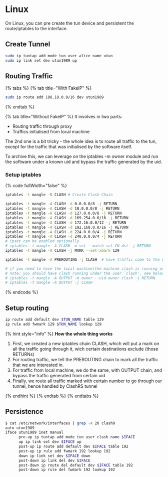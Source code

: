 # Linux

On Linux, you can pre create the tun device and persistent the route/iptables to the interface.

## Create Tunnel

```bash
sudo ip tuntap add mode tun user alice name utun
sudo ip link set dev utun1989 up
```

## Routing Traffic

{% tabs %}
{% tab title="With FakeIP" %}
```bash
sudo ip route add 198.18.0.0/16 dev utun1989
```
{% endtab %}

{% tab title="Without FakeIP" %}
It involves in two parts:

* Routing traffic through proxy
* Traffics initialised from local machine

The 2nd one is a bit tricky - the whole idea is to route all traffic to the tun, except for the traffic that was initialised by the software itself.

To archive this, we can leverage on the iptables -m owner module and run the software under a known uid and bypass the traffic generated by the uid.

### Setup iptables

{% code fullWidth="false" %}
```bash
iptables -t mangle -N CLASH # Create Clash Chain

iptables -t mangle -A CLASH -d 0.0.0.0/8 -j RETURN
iptables -t mangle -A CLASH -d 10.0.0.0/8 -j RETURN
iptables -t mangle -A CLASH -d 127.0.0.0/8 -j RETURN
iptables -t mangle -A CLASH -d 169.254.0.0/16 -j RETURN
iptables -t mangle -A CLASH -d 172.16.0.0/12 -j RETURN
iptables -t mangle -A CLASH -d 192.168.0.0/16 -j RETURN
iptables -t mangle -A CLASH -d 224.0.0.0/4 -j RETURN
iptables -t mangle -A CLASH -d 240.0.0.0/4 -j RETURN
# ipset can be enabled optionally.
# iptables -t mangle -A CLASH -m set --match-set CN dst -j RETURN
iptables -t mangle -A CLASH -j MARK --set-xmark 129

iptables -t mangle -A PREROUTING -j CLASH  # have traffic come to the CLASH chain

# if you need to have the local machine(the machine clash is running on) traffic to go through clash TUN
# note: you should have clash running under the user `clash', see below systemd script
# iptables -t mangle -A OUTPUT -m owner --uid-owner clash -j RETURN
# iptables -t mangle -A OUTPUT -j CLASH
```
{% endcode %}

## Setup routing

```bash
ip route add default dev $TUN_NAME table 129
ip rule add fwmark 129 $TUN_NAME lookup 129
```

{% hint style="info" %}
**How the whole thing works**

1. First, we created a new iptables chain CLASH, which will put a mark on all the traffic going through it, wich certain destinations exclude (those RETURNs)
2. For routing traffic, we tell the PREROUTING chain to mark all the traffic that we are interested in.
3. For traffic from local machine, we do the same, with OUTPUT chain, and bypass the traffic generated from certain uid
4. Finally, we route all traffic marked with certain number to go through our tunnel, hence handled by ClashRS tunnel


{% endhint %}
{% endtab %}
{% endtabs %}

## Persistence

```sh
$ cat /etc/network/interfaces | grep -A 20 clash0
auto utun1989
iface utun1989 inet manual
      pre-up ip tuntap add mode tun user clash name $IFACE
      up ip link set dev $IFACE up
      post-up ip route add default dev $IFACE table 192
      post-up ip rule add fwmark 192 lookup 192
      down ip link set dev $IFACE down
      post-down ip link del dev $IFACE
      post-down ip route del default dev $IFACE table 192
      post-down ip rule del fwmark 192 lookup 192
```
